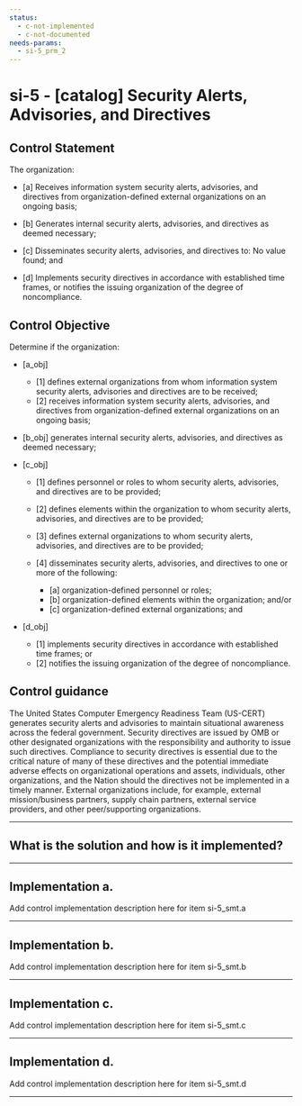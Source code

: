 ```yaml
---
status:
  - c-not-implemented
  - c-not-documented
needs-params:
  - si-5_prm_2
---
```


# si-5 - \[catalog\] Security Alerts, Advisories, and Directives

## Control Statement

The organization:

- \[a\] Receives information system security alerts, advisories, and directives from organization-defined external organizations on an ongoing basis;

- \[b\] Generates internal security alerts, advisories, and directives as deemed necessary;

- \[c\] Disseminates security alerts, advisories, and directives to: No value found; and

- \[d\] Implements security directives in accordance with established time frames, or notifies the issuing organization of the degree of noncompliance.

## Control Objective

Determine if the organization:

- \[a_obj\]

  - \[1\] defines external organizations from whom information system security alerts, advisories and directives are to be received;
  - \[2\] receives information system security alerts, advisories, and directives from organization-defined external organizations on an ongoing basis;

- \[b_obj\] generates internal security alerts, advisories, and directives as deemed necessary;

- \[c_obj\]

  - \[1\] defines personnel or roles to whom security alerts, advisories, and directives are to be provided;
  - \[2\] defines elements within the organization to whom security alerts, advisories, and directives are to be provided;
  - \[3\] defines external organizations to whom security alerts, advisories, and directives are to be provided;
  - \[4\] disseminates security alerts, advisories, and directives to one or more of the following:

    - \[a\] organization-defined personnel or roles;
    - \[b\] organization-defined elements within the organization; and/or
    - \[c\] organization-defined external organizations; and

- \[d_obj\]

  - \[1\] implements security directives in accordance with established time frames; or
  - \[2\] notifies the issuing organization of the degree of noncompliance.

## Control guidance

The United States Computer Emergency Readiness Team (US-CERT) generates security alerts and advisories to maintain situational awareness across the federal government. Security directives are issued by OMB or other designated organizations with the responsibility and authority to issue such directives. Compliance to security directives is essential due to the critical nature of many of these directives and the potential immediate adverse effects on organizational operations and assets, individuals, other organizations, and the Nation should the directives not be implemented in a timely manner. External organizations include, for example, external mission/business partners, supply chain partners, external service providers, and other peer/supporting organizations.

______________________________________________________________________

## What is the solution and how is it implemented?

<!-- Please leave this section blank and enter implementation details in the parts below. -->

______________________________________________________________________

## Implementation a.

Add control implementation description here for item si-5_smt.a

______________________________________________________________________

## Implementation b.

Add control implementation description here for item si-5_smt.b

______________________________________________________________________

## Implementation c.

Add control implementation description here for item si-5_smt.c

______________________________________________________________________

## Implementation d.

Add control implementation description here for item si-5_smt.d

______________________________________________________________________
